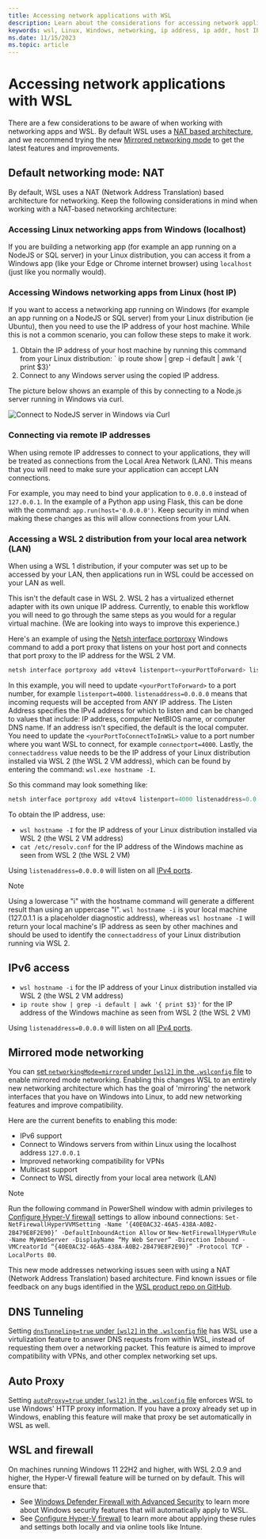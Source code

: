 ```yaml
---
title: Accessing network applications with WSL
description: Learn about the considerations for accessing network applications when using Windows Subsystem for Linux (WSL).
keywords: wsl, Linux, Windows, networking, ip address, ip addr, host IP, server, network, localhost, local area network, lan, ipv6, remote
ms.date: 11/15/2023
ms.topic: article
---
```


# Accessing network applications with WSL

There are a few considerations to be aware of when working with networking apps and WSL. By default WSL uses a [NAT based architecture](#default-networking-mode-nat), and we recommend trying the new [Mirrored networking mode](#mirrored-mode-networking) to get the latest features and improvements.

## Default networking mode: NAT

By default, WSL uses a NAT (Network Address Translation) based architecture for networking. Keep the following considerations in mind when working with a NAT-based networking architecture:

### Accessing Linux networking apps from Windows (localhost)
   
If you are building a networking app (for example an app running on a NodeJS or SQL server) in your Linux distribution, you can access it from a Windows app (like your Edge or Chrome internet browser) using `localhost` (just like you normally would).

### Accessing Windows networking apps from Linux (host IP)

If you want to access a networking app running on Windows (for example an app running on a NodeJS or SQL server) from your Linux distribution (ie Ubuntu), then you need to use the IP address of your host machine. While this is not a common scenario, you can follow these steps to make it work.

1. Obtain the IP address of your host machine by running this command from your Linux distribution: ` ip route show | grep -i default | awk '{ print $3}'
2. Connect to any Windows server using the copied IP address.

The picture below shows an example of this by connecting to a Node.js server running in Windows via curl.

![Connect to NodeJS server in Windows via Curl](media/wsl2-network-l2w.png)

### Connecting via remote IP addresses

When using remote IP addresses to connect to your applications, they will be treated as connections from the Local Area Network (LAN). This means that you will need to make sure your application can accept LAN connections.

For example, you may need to bind your application to `0.0.0.0` instead of `127.0.0.1`. In the example of a Python app using Flask, this can be done with the command: `app.run(host='0.0.0.0')`. Keep security in mind when making these changes as this will allow connections from your LAN.

### Accessing a WSL 2 distribution from your local area network (LAN)

When using a WSL 1 distribution, if your computer was set up to be accessed by your LAN, then applications run in WSL could be accessed on your LAN as well.

This isn't the default case in WSL 2. WSL 2 has a virtualized ethernet adapter with its own unique IP address. Currently, to enable this workflow you will need to go through the same steps as you would for a regular virtual machine. (We are looking into ways to improve this experience.)

Here's an example of using the [Netsh interface portproxy](/windows-server/networking/technologies/netsh/netsh-interface-portproxy) Windows command to add a port proxy that listens on your host port and connects that port proxy to the IP address for the WSL 2 VM.

```powershell
netsh interface portproxy add v4tov4 listenport=<yourPortToForward> listenaddress=0.0.0.0 connectport=<yourPortToConnectToInWSL> connectaddress=(wsl hostname -I)
```

In this example, you will need to update `<yourPortToForward>` to a port number, for example `listenport=4000`. `listenaddress=0.0.0.0` means that incoming requests will be accepted from ANY IP address. The Listen Address specifies the IPv4 address for which to listen and can be changed to values that include: IP address, computer NetBIOS name, or computer DNS name. If an address isn't specified, the default is the local computer. You need to update the `<yourPortToConnectToInWSL>` value to a port number where you want WSL to connect, for example `connectport=4000`. Lastly, the `connectaddress` value needs to be the IP address of your Linux distribution installed via WSL 2 (the WSL 2 VM address), which can be found by entering the command: `wsl.exe hostname -I`.

So this command may look something like: 

```powershell
netsh interface portproxy add v4tov4 listenport=4000 listenaddress=0.0.0.0 connectport=4000 connectaddress=192.168.101.100
```

To obtain the IP address, use:

- `wsl hostname -I` for the IP address of your Linux distribution installed via WSL 2 (the WSL 2 VM address)
- `cat /etc/resolv.conf` for the IP address of the Windows machine as seen from WSL 2 (the WSL 2 VM)

Using `listenaddress=0.0.0.0` will listen on all [IPv4 ports](https://stackoverflow.com/questions/9987409/want-to-know-what-is-ipv4-and-ipv6#:~:text=The%20basic%20difference%20is%20the,whereas%20IPv6%20has%20128%20bits.).

> [!NOTE]
> Using a lowercase "i" with the hostname command will generate a different result than using an uppercase "I". `wsl hostname -i` is your local machine (127.0.1.1 is a placeholder diagnostic address), whereas `wsl hostname -I` will return your local machine's IP address as seen by other machines and should be used to identify the `connectaddress` of your Linux distribution running via WSL 2.

## IPv6 access

- `wsl hostname -i` for the IP address of your Linux distribution installed via WSL 2 (the WSL 2 VM address)
- `ip route show | grep -i default | awk '{ print $3}'` for the IP address of the Windows machine as seen from WSL 2 (the WSL 2 VM)

Using `listenaddress=0.0.0.0` will listen on all [IPv4 ports](https://stackoverflow.com/questions/9987409/want-to-know-what-is-ipv4-and-ipv6#:~:text=The%20basic%20difference%20is%20the,whereas%20IPv6%20has%20128%20bits.).

## Mirrored mode networking

You can [set `networkingMode=mirrored` under `[wsl2]` in the `.wslconfig` file](./wsl-config.md#configuration-settings-for-wslconfig) to enable mirrored mode networking. Enabling this changes WSL to an entirely new networking architecture which has the goal of 'mirroring' the network interfaces that you have on Windows into Linux, to add new networking features and improve compatibility.

Here are the current benefits to enabling this mode:

- IPv6 support
- Connect to Windows servers from within Linux using the localhost address `127.0.0.1`
- Improved networking compatibility for VPNs
- Multicast support
- Connect to WSL directly from your local area network (LAN)

> [!NOTE]
> Run the following command in PowerShell window with admin privileges to [Configure Hyper-V firewall](/windows/security/operating-system-security/network-security/windows-firewall/hyper-v-firewall) settings to allow inbound connections: `Set-NetFirewallHyperVVMSetting -Name ‘{40E0AC32-46A5-438A-A0B2-2B479E8F2E90}’ -DefaultInboundAction Allow` or `New-NetFirewallHyperVRule -Name MyWebServer -DisplayName “My Web Server” -Direction Inbound -VMCreatorId “{40E0AC32-46A5-438A-A0B2-2B479E8F2E90}” -Protocol TCP -LocalPorts 80`.

This new mode addresses networking issues seen with using a NAT (Network Address Translation) based architecture. Find known issues or file feedback on any bugs identified in the [WSL product repo on GitHub](https://github.com/microsoft/wsl).

## DNS Tunneling

Setting [`dnsTunneling=true` under `[wsl2]` in the `.wslconfig` file](./wsl-config.md#configuration-settings-for-wslconfig) has WSL use a virtulization feature to answer DNS requests from within WSL, instead of requesting them over a networking packet. This feature is aimed to improve compatibility with VPNs, and other complex networking set ups.

## Auto Proxy

Setting [`autoProxy=true` under `[wsl2]` in the `.wslconfig` file](./wsl-config.md#configuration-settings-for-wslconfig) enforces WSL to use Windows' HTTP proxy information. If you have a proxy already set up in Windows, enabling this feature will make that proxy be set automatically in WSL as well.

## WSL and firewall

On machines running Windows 11 22H2 and higher, with WSL 2.0.9 and higher, the Hyper-V firewall feature will be turned on by default. This will ensure that: 

- See [Windows Defender Firewall with Advanced Security](/windows/security/operating-system-security/network-security/windows-firewall/windows-firewall-with-advanced-security) to learn more about Windows security features that will automatically apply to WSL.
- See [Configure Hyper-V firewall](/windows/security/operating-system-security/network-security/windows-firewall/hyper-v-firewall) to learn more about applying these rules and settings both locally and via online tools like Intune. 
